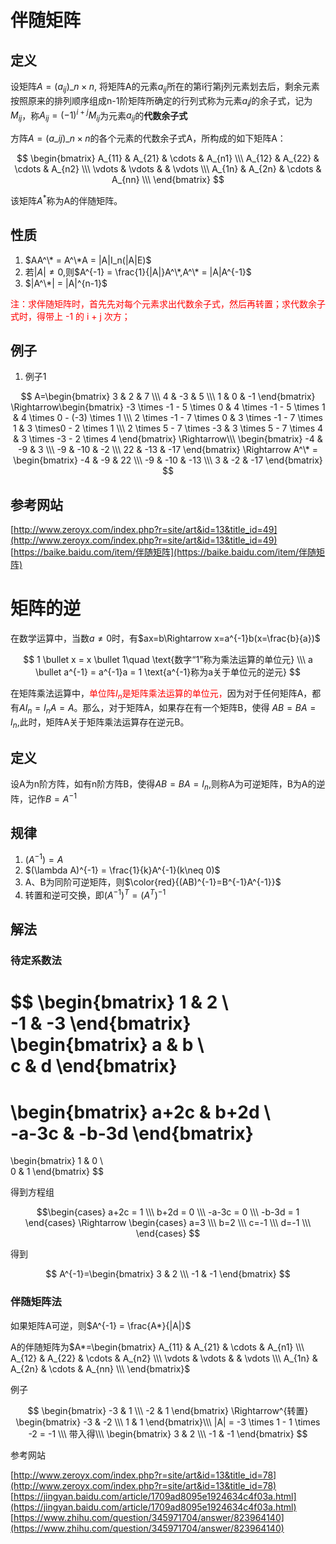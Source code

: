 # 伴随矩阵

## 定义

设矩阵$A = (a_{ij})\_{n\times n}$, 将矩阵A的元素$a_{ij}$所在的第i行第j列元素划去后，剩余元素按照原来的排列顺序组成n-1阶矩阵所确定的行列式称为元素$a_ij$的余子式，记为$M_{ij}$，称$A_{ij} = (-1)^{i+j}M_{ij}$为元素$a_{ij}$的**代数余子式**

方阵$A=(a\_{ij})\_{n \times n}$的各个元素的代数余子式A，所构成的如下矩阵A：

$$
\begin{bmatrix}
A_{11} & A_{21} & \cdots & A_{n1} \\\
A_{12} & A_{22} & \cdots & A_{n2} \\\
\vdots & \vdots & & \vdots \\\
A_{1n} & A_{2n} & \cdots & A_{nn} \\\
\end{bmatrix}
$$

该矩阵$A^*$称为A的伴随矩阵。

## 性质

1. $AA^\* = A^\*A = |A|I_n(|A|E)$
2. 若$|A| \neq 0$,则$A^{-1} = \frac{1}{|A|}A^\*,A^\* = |A|A^{-1}$
3. $|A^\*| = |A|^{n-1}$

<font color="red">注：求伴随矩阵时，首先先对每个元素求出代数余子式，然后再转置；求代数余子式时，得带上 -1 的 i + j 次方；</font>

## 例子

1. 例子1

$$
A=\begin{bmatrix}
3 & 2 & 7 \\\
4 & -3 & 5 \\\
1 & 0 & -1 
\end{bmatrix}
\Rightarrow\begin{bmatrix}
-3 \times -1 - 5 \times 0 & 4 \times -1 - 5 \times 1 & 4 \times 0 - (-3) \times 1 \\\
2 \times -1 - 7 \times 0 & 3 \times -1 - 7 \times 1 & 3 \times0 - 2 \times 1 \\\
2 \times 5 - 7 \times -3 & 3 \times 5 - 7 \times 4 & 3 \times -3 - 2 \times 4
\end{bmatrix}
\Rightarrow\\\
\begin{bmatrix}
-4 & -9 & 3 \\\
-9 & -10 & -2 \\\
22 & -13 & -17
\end{bmatrix}
\Rightarrow
A^\* = \begin{bmatrix}
-4 & -9 & 22 \\\
-9 & -10 & -13 \\\
3 & -2 & -17
\end{bmatrix}
$$


## 参考网站

[http://www.zeroyx.com/index.php?r=site/art&id=13&title_id=49](http://www.zeroyx.com/index.php?r=site/art&id=13&title_id=49)
[https://baike.baidu.com/item/伴随矩阵](https://baike.baidu.com/item/伴随矩阵)

# 矩阵的逆

在数学运算中，当数$a \neq 0$时，有$ax=b\Rightarrow x=a^{-1}b(x=\frac{b}{a})$

$$
1 \bullet x = x \bullet 1\quad \text{数字“1”称为乘法运算的单位元} \\\
a \bullet a^{-1} = a^{-1}a = 1 \text{a^{-1}称为a关于单位元的逆元}
$$

在矩阵乘法运算中，<font color="red">单位阵$I_n$是矩阵乘法运算的单位元，</font>因为对于任何矩阵A，都有$AI_n=I_nA=A$。那么，对于矩阵A，如果存在有一个矩阵B，使得
$AB=BA=I_n$,此时，矩阵A关于矩阵乘法运算存在逆元B。

## 定义

设A为n阶方阵，如有n阶方阵B，使得$AB=BA=I_n$,则称A为可逆矩阵，B为A的逆阵，记作$B=A^{-1}$


## 规律

1. $(A^{-1}) = A$
2. $(\lambda A)^{-1} = \frac{1}{k}A^{-1}(k\neq 0)$
3. A、B为同阶可逆矩阵，则$\color{red}{(AB)^{-1}=B^{-1}A^{-1}}$
4. 转置和逆可交换，即$(A^{-1})^T=(A^T)^{-1}$

## 解法

### 待定系数法

$$
\begin{bmatrix}
1 & 2 \\\
-1 & -3 
\end{bmatrix}
\begin{bmatrix}
a & b \\\
c & d 
\end{bmatrix}
=
\begin{bmatrix}
a+2c & b+2d \\\
-a-3c & -b-3d
\end{bmatrix}
=
\begin{bmatrix}
1 & 0 \\\
0 & 1
\end{bmatrix}
$$

得到方程组

$$\begin{cases}
a+2c = 1 \\\
b+2d = 0 \\\
-a-3c = 0 \\\
-b-3d = 1
\end{cases}
\Rightarrow
\begin{cases}
a=3  \\\
b=2  \\\
c=-1 \\\
d=-1 \\\
\end{cases}
$$

得到

$$
A^{-1}=\begin{bmatrix}
3 & 2 \\\
-1 & -1 
\end{bmatrix}
$$

### 伴随矩阵法

如果矩阵A可逆，则$A^{-1} = \frac{A*}{|A|}$

A的伴随矩阵为$A*=\begin{bmatrix}
A_{11} & A_{21} & \cdots & A_{n1} \\\
A_{12} & A_{22} & \cdots & A_{n2} \\\
\vdots & \vdots & & \vdots \\\
A_{1n} & A_{2n} & \cdots & A_{nn} \\\
\end{bmatrix}$

例子

$$
\begin{bmatrix}
-3 & 1 \\\
-2 & 1 
\end{bmatrix}
\Rightarrow^{转置}
\begin{bmatrix}
-3 & -2 \\\
1 & 1 
\end{bmatrix}\\\
|A| = -3 \times 1 - 1 \times -2 = -1 \\\
带入得\\\
\begin{bmatrix}
3 & 2 \\\
-1 & -1 
\end{bmatrix}
$$


参考网站


[http://www.zeroyx.com/index.php?r=site/art&id=13&title_id=78](http://www.zeroyx.com/index.php?r=site/art&id=13&title_id=78)
[https://jingyan.baidu.com/article/1709ad8095e1924634c4f03a.html](https://jingyan.baidu.com/article/1709ad8095e1924634c4f03a.html)
[https://www.zhihu.com/question/345971704/answer/823964140](https://www.zhihu.com/question/345971704/answer/823964140)